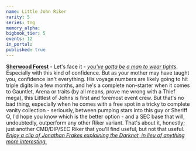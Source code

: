 ```yaml
---
name: Little John Riker
rarity: 5
series: tng
memory_alpha:
bigbook_tier: 5
events: 12
in_portal:
published: true
---
```


[__Sherwood Forest__](https://stt.wiki/wiki/Collections#Sherwood_Forest) - Let's face it - [_you've gotta be a man to wear tights_](https://www.youtube.com/watch?v=pc1am3KyYgA). Especially with this kind of confidence. But as your mother may have taught you, confidence isn't everything. His voyage numbers are likely going to hit triple digits in a few months, and he's a complete non-starter when it comes to Gauntlet, Arena or traits (by all means, prove me wrong with a Thief mega), this Littlest of Johns is first and foremost event crew. But that's no bad thing, especially when he comes with a free spot in a tricky to complete vanity collection - seriously, between pumping stars into this guy or Sheriff Q, I'd hope you know which is the better option - and a SEC base that will, undoubtedly, outperform any other Riker variant. That's about it, honestly; just another CMD/DIP/SEC Riker that you'll find useful, but not that useful. [_Enjoy a clip of Jonathan Frakes explaining the Darknet, in lieu of anything more interesting._](https://youtu.be/ToEiHXS2CmY)
